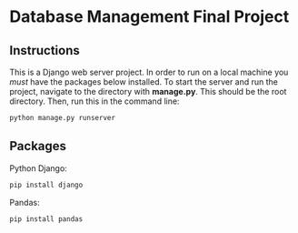 # Database Management Final Project

## Instructions
This is a Django web server project. In order to run on a local machine you *must* have the packages below installed. To start the server and run the project, navigate to the directory with **manage.py**. This should be the root directory. Then, run this in the command line:
```bash
python manage.py runserver
```
## Packages
Python Django:
```bash
pip install django
```
Pandas:
```bash
pip install pandas
```
